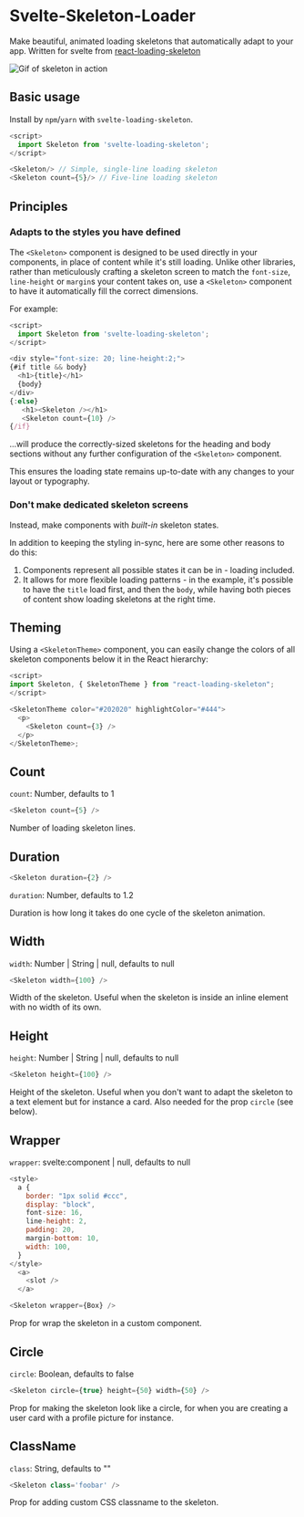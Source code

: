 # Svelte-Skeleton-Loader

Make beautiful, animated loading skeletons that automatically adapt to your app.
Written for svelte from [react-loading-skeleton](https://github.com/dvtng/react-loading-skeleton)

![Gif of skeleton in action](https://media.giphy.com/media/l0Iyk4bAAjac3AU2k/giphy.gif)

## Basic usage

Install by `npm`/`yarn` with `svelte-loading-skeleton`.

```javascript
<script>
  import Skeleton from 'svelte-loading-skeleton';
</script>

<Skeleton/> // Simple, single-line loading skeleton
<Skeleton count={5}/> // Five-line loading skeleton
```

## Principles

### Adapts to the styles you have defined

The `<Skeleton>` component is designed to be used directly in your components,
in place of content while it's still loading.
Unlike other libraries, rather than meticulously crafting a skeleton screen to
match the `font-size`, `line-height` or `margin`s your content takes on,
use a `<Skeleton>` component to have it automatically fill the correct dimensions.

For example:

```javascript
<script>
  import Skeleton from 'svelte-loading-skeleton';
</script>

<div style="font-size: 20; line-height:2;">
{#if title && body}
  <h1>{title}</h1>
  {body}
</div>
{:else}
   <h1><Skeleton /></h1>
   <Skeleton count={10} />
{/if}

```

...will produce the correctly-sized skeletons for the heading and body sections
without any further configuration of the `<Skeleton>` component.

This ensures the loading state remains up-to-date with any changes
to your layout or typography.

### Don't make dedicated skeleton screens

Instead, make components with _built-in_ skeleton states.

In addition to keeping the styling in-sync, here are some other reasons to do this:

1.  Components represent all possible states it can be in - loading included.
1.  It allows for more flexible loading patterns - in the example, it's possible to have the `title` load first, and then the `body`, while having both pieces of content show loading skeletons at the right time.

## Theming

Using a `<SkeletonTheme>` component, you can easily change the colors of all
skeleton components below it in the React hierarchy:

```javascript
<script>
import Skeleton, { SkeletonTheme } from "react-loading-skeleton";
</script>

<SkeletonTheme color="#202020" highlightColor="#444">
  <p>
    <Skeleton count={3} />
  </p>
</SkeletonTheme>;
```

## Count

`count`: Number, defaults to 1

```javascript
<Skeleton count={5} />
```

Number of loading skeleton lines.

## Duration

```javascript
<Skeleton duration={2} />
```

`duration`: Number, defaults to 1.2

Duration is how long it takes do one cycle of the skeleton animation.

## Width

`width`: Number | String | null, defaults to null

```javascript
<Skeleton width={100} />
```

Width of the skeleton. Useful when the skeleton is inside an inline element with
no width of its own.

## Height

`height`: Number | String | null, defaults to null

```javascript
<Skeleton height={100} />
```

Height of the skeleton. Useful when you don't want to adapt the skeleton to a text element but for instance
a card. Also needed for the prop `circle` (see below).

## Wrapper

`wrapper`: svelte:component | null, defaults to null

```javascript
<style>
  a {
    border: "1px solid #ccc",
    display: "block",
    font-size: 16,
    line-height: 2,
    padding: 20,
    margin-bottom: 10,
    width: 100,
  }
</style>
  <a>
    <slot />
  </a>

<Skeleton wrapper={Box} />
```

Prop for wrap the skeleton in a custom component.

## Circle

`circle`: Boolean, defaults to false

```javascript
<Skeleton circle={true} height={50} width={50} />
```

Prop for making the skeleton look like a circle, for when you are creating a user card with a profile picture for instance.

<!-- ## Style

`style`: CSSProperties, defaults to {}

```javascript
<Skeleton style={{ borderRadius: 10 }} />
```

Prop for adding custom CSS styles to the skeleton. -->

## ClassName

`class`: String, defaults to ""

```javascript
<Skeleton class='foobar' />
```

Prop for adding custom CSS classname to the skeleton.
